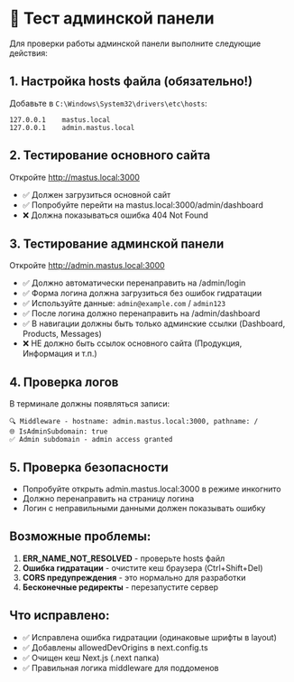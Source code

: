 # 🧪 Тест админской панели

Для проверки работы админской панели выполните следующие действия:

## 1. Настройка hosts файла (обязательно!)

Добавьте в `C:\Windows\System32\drivers\etc\hosts`:
```
127.0.0.1    mastus.local
127.0.0.1    admin.mastus.local
```

## 2. Тестирование основного сайта

Откройте http://mastus.local:3000
- ✅ Должен загрузиться основной сайт
- ✅ Попробуйте перейти на mastus.local:3000/admin/dashboard
- ❌ Должна показываться ошибка 404 Not Found

## 3. Тестирование админской панели

Откройте http://admin.mastus.local:3000
- ✅ Должно автоматически перенаправить на /admin/login
- ✅ Форма логина должна загрузиться без ошибок гидратации
- ✅ Используйте данные: `admin@example.com` / `admin123`
- ✅ После логина должно перенаправить на /admin/dashboard
- ✅ В навигации должны быть только админские ссылки (Dashboard, Products, Messages)
- ❌ НЕ должно быть ссылок основного сайта (Продукция, Информация и т.п.)

## 4. Проверка логов

В терминале должны появляться записи:
```
🔍 Middleware - hostname: admin.mastus.local:3000, pathname: /
🌐 IsAdminSubdomain: true
✅ Admin subdomain - admin access granted
```

## 5. Проверка безопасности

- Попробуйте открыть admin.mastus.local:3000 в режиме инкогнито
- Должно перенаправить на страницу логина
- Логин с неправильными данными должен показывать ошибку

## Возможные проблемы:

1. **ERR_NAME_NOT_RESOLVED** - проверьте hosts файл
2. **Ошибка гидратации** - очистите кеш браузера (Ctrl+Shift+Del)
3. **CORS предупреждения** - это нормально для разработки
4. **Бесконечные редиректы** - перезапустите сервер

## Что исправлено:

- ✅ Исправлена ошибка гидратации (одинаковые шрифты в layout)
- ✅ Добавлены allowedDevOrigins в next.config.ts
- ✅ Очищен кеш Next.js (.next папка)
- ✅ Правильная логика middleware для поддоменов
